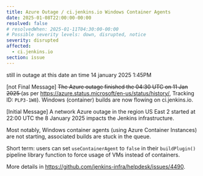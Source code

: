 ```yaml
---
title: Azure Outage / ci.jenkins.io Windows Container Agents
date: 2025-01-08T22:00:00-00:00
resolved: false
# resolvedWhen: 2025-01-11T04:30:00-00:00
# Possible severity levels: down, disrupted, notice
severity: disrupted
affected:
  - ci.jenkins.io
section: issue
---
```


still in outage at this date an time 14 january 2025 1:45PM

[not Final Message]
<strike>The Azure outage finished the 04:30 UTC on 11 Jan 2025 </strike> (as per <https://azure.status.microsoft/en-us/status/history/>, Tracking ID: `PLP3-1W8`).
Windows (container) builds are now flowing on ci.jenkins.io.

[Initial Message]
A network Azure outage in the region US East 2 started at 22:00 UTC the 8 January 2025 impacts the Jenkins infrastructure.

Most notably, Windows container agents (using Azure Container Instances) are not starting, associated builds are stuck in the queue.

Short term: users can set `useContainerAgent` to `false` in their `buildPlugin()` pipeline library function to force usage of VMs instead of containers.

More details in <https://github.com/jenkins-infra/helpdesk/issues/4490>.
